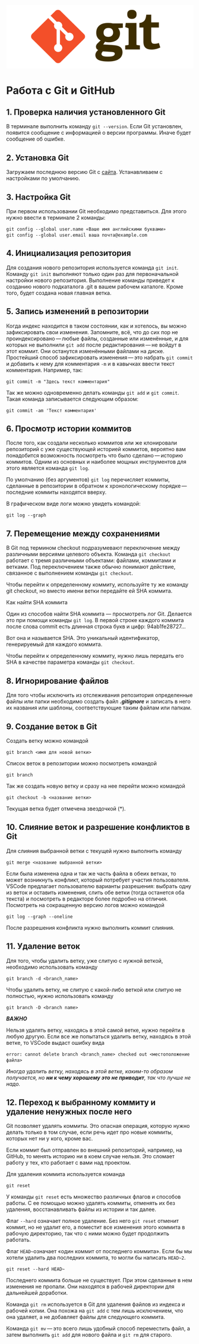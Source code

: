 ![LOGO](logo.png)
# Работа с Git и GitHub
## 1. Проверка наличия установленного Git
В терминале выполнить команду `git --version`.
Если Git установлен, появится сообщение с информацией о версии программы. Иначе будет сообщение об ошибке. 
## 2. Установка Git
Загружаем последнюю версию Git c [сайта](https://git-scm.com/downloads).
Устанавливаем с настройками по умолчанию. 
## 3. Настройка Git 
При первом использовании Git необходимо представиться.
Для этого нужно ввести в терминале 2 команды:
```
git config --global user.name «Ваше имя английскими буквами»
git config --global user.email ваша почта@example.com
```
## 4. Инициализация репозитория
Для создания нового репозитория используется команда `git init`. Команду `git init` выполняют только один раз для первоначальной настройки нового репозитория. Выполнение команды приведет к созданию нового подкаталога .git в вашем рабочем каталоге. Кроме того, будет создана новая главная ветка. 
## 5. Запись изменений в репозитории
Когда индекс находится в таком состоянии, как  и хотелось, вы можно зафиксировать свои изменения. Запомните, всё, что до сих пор не проиндексировано — любые файлы, созданные или изменённые, и для которых не выполнили `git add` после редактирования — не войдут в этот коммит. Они останутся изменёнными файлами на диске.  Простейший способ зафиксировать изменения — это набрать `git commit` и добавить к нему для комментария `-m` и в кавычках ввести текст комментария. 
Например, так:
```
git commit -m "Здесь текст комментария"
```
Так же можно одновременно делать команды `git add` и `git commit`. Такая команда записывается следующим образом:
```
git commit -am 'Текст комментария'
```
## 6. Просмотр истории коммитов
После того, как создали несколько коммитов или же клонировали репозиторий с уже существующей историей коммитов, вероятно вам понадобится возможность посмотреть что было сделано — историю коммитов. Одним из основных и наиболее мощных инструментов для этого является команда `git log`.

По умолчанию (без аргументов) `git log` перечисляет коммиты, сделанные в репозитории в обратном к хронологическому порядке — последние коммиты находятся вверху. 

В графическом виде логи можно увидеть командой:
```
git log --graph
```
## 7. Перемещение между сохранениями
В Git под термином checkout подразумевают переключение между различными версиями целевого объекта. Команда `git checkout` работает с тремя различными объектами: файлами, коммитами и ветками. Под переключением также обычно понимают действие, связанное с выполнением команды `git checkout`.

Чтобы перейти к определенному коммиту, используйте ту же команду git checkout, но вместо имени ветки передайте ей SHA коммита.

Как найти SHA коммита

Один из способов найти SHA коммита — просмотреть лог Git. Делается это при помощи команды `git log`. В первой строке каждого коммита после слова commit есть длинная строка букв и цифр: 94ab1fe28727…

Вот она и называется SHA. Это уникальный идентификатор, генерируемый для каждого коммита.

Чтобы перейти к определенному коммиту, нужно лишь передать его SHA в качестве параметра команды `git checkout`.
## 8. Игнорирование файлов
Для того чтобы исключить из отслеживания репозитория определенные файлы или папки необходимо создать файл ***.gitignore*** и записать в него их названия или шаблоны, соответствующие таким файлам или папкам.
## 9. Создание веток в Git
Создать ветку можно командой 
```
git branch <имя для новой ветки>
```
Список веток в репозитории можно посмотреть командой 
```
git branch
```
Так же создать новую ветку и сразу на нее перейти можно командой 
```
git checkout -b <название ветки>
```
Текущая ветка будет отмечена звездочкой (*). 
## 10. Слияние веток и разрешение конфликтов в Git
Для слияния выбранной ветки с текущей нужно выполнить команду 
```
git merge <название выбранной ветки>
```
Если была изменена одна и так же часть файла в обеих ветках, то может возникнуть конфликт, который потребует участия пользователя. VSCode предлагает пользователю варианты разрешения: выбрать одну из веток и оставить изменения, слить обе ветки (тогда останется оба текста) и посмотреть в редакторе более подробно на отличия. 
Посмотреть на сокращенную версию логов можно командой 
```
git log --graph --oneline
```
После разрешения конфликта нужно выполнить коммит слияния. 
## 11. Удаление веток
Для того, чтобы удалить ветку, уже слитую с нужной веткой, необходимо использовать команду 
```
git branch -d <branch_name>
```
Чтобы удалить ветку, не слитую с какой-либо веткой или слитую не полностью, нужно использовать команду 
```
git branch -D <branch name>
```
***ВАЖНО*** 

Нельзя удалять ветку, находясь в этой самой ветке, нужно перейти в любую другую. Если все же попытаться удалить ветку, находясь в этой ветке, то VSCode выдаст ошибку вида 
```
error: cannot delete branch <branch_name> checked out <местоположение файла>
```
_Иногда удалить ветку, находясь в этой ветке, каким-то образом получается, но **ни к чему хорошему это не приводит**, так что лучше не надо._ 
## 12. Переход к выбранному коммиту и удаление ненужных после него
Git позволяет удалять коммиты. Это опасная операция, которую нужно делать только в том случае, если речь идет про новые коммиты, которых нет ни у кого, кроме вас.

Если коммит был отправлен во внешний репозиторий, например, на GitHub, то менять историю ни в коем случае нельзя. Это сломает работу у тех, кто работает с вами над проектом.

Для удаления коммита используется команда
```
git reset
```
У команды `git reset` есть множество различных флагов и способов работы. С ее помощью можно удалять коммиты, отменять их без удаления, восстанавливать файлы из истории и так далее. 

Флаг `--hard` означает полное удаление. Без него `git reset` отменит коммит, но не удалит его, а поместит все изменения этого коммита в рабочую директорию, так что с ними можно будет продолжить работать.

Флаг `HEAD~`означает «один коммит от последнего коммита». Если бы мы хотели удалить два последних коммита, то могли бы написать `HEAD~2`.
```
git reset --hard HEAD~
```
Последнего коммита больше не существует. При этом сделанные в нем изменения не пропали. Они находятся в рабочей директории для дальнейшей доработки.

Команда `git rm` используется в Git для удаления файлов из индекса и рабочей копии. Она похожа на `git add` с тем лишь исключением, что она удаляет, а не добавляет файлы для следующего коммита.

Команда `git mv` — это всего лишь удобный способ переместить файл, а затем выполнить `git add` для нового файла и `git rm` для старого.